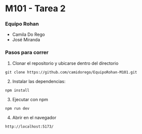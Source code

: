 # M101 - Tarea 2
### Equipo Rohan
  - Camila Do Rego
  - José Miranda

### Pasos para correr
  1. Clonar el repositorio y ubicarse dentro del directorio
  ```
  git clone https://github.com/camidorego/EquipoRohan-M101.git
  ```
  2. Instalar las dependencias:
  ```
  npm install
  ```
  3. Ejecutar con npm
  ```
  npm run dev
  ```
  4. Abrir en el navegador
  ```
  http://localhost:5173/
  ```
